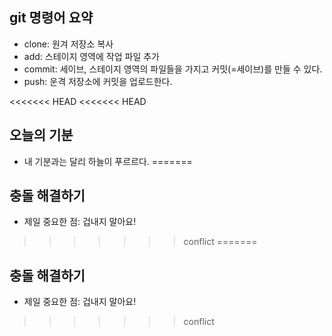 ## git 명령어 요약

- clone: 원겨 저장소 복사
- add: 스테이지 영역에 작업 파일 추가
- commit: 세이브, 스테이지 영역의 파일들을 가지고 커밋(=세이브)를 만들 수 있다.
- push: 운격 저장소에 커밋을 업로드한다.

<<<<<<< HEAD
<<<<<<< HEAD
## 오늘의 기분

- 내 기분과는 달리 하늘이 푸르르다.
=======
## 충돌 해결하기

- 제일 중요한 점: 겁내지 말아요!
>>>>>>> conflict
=======
## 충돌 해결하기

- 제일 중요한 점: 겁내지 말아요!
>>>>>>> conflict
